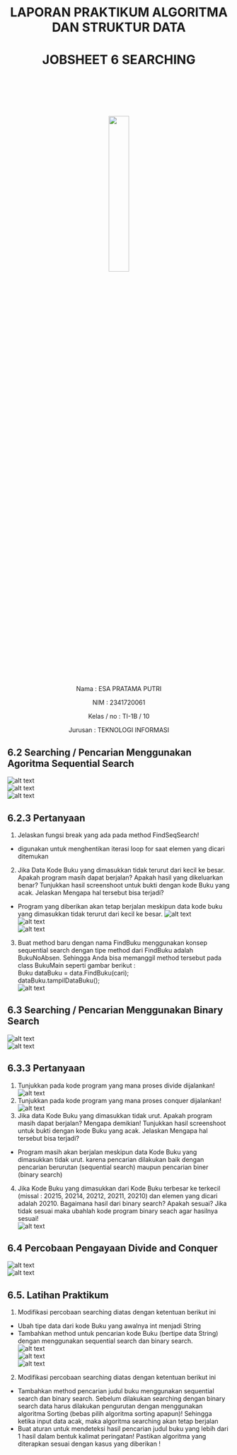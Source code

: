 # <p align ="center">  LAPORAN PRAKTIKUM ALGORITMA DAN STRUKTUR DATA </p>
# <p align ="center"> JOBSHEET 6 SEARCHING </p>
<br><br><br><br>

<p align="center">
   <img src="https://static.wikia.nocookie.net/logopedia/images/8/8a/Politeknik_Negeri_Malang.png/revision/latest?cb=20190922202558" width="30%"> </p>

<br><br><br><br><br>

<p align = "center"> Nama       : ESA PRATAMA PUTRI </p>
<p align = "center"> NIM        : 2341720061 </p>
<p align = "center"> Kelas / no : TI-1B / 10 </p>
<p align = "center"> Jurusan    : TEKNOLOGI INFORMASI </p>

## 6.2 Searching / Pencarian Menggunakan Agoritma Sequential Search
![alt text](<img/7 B.png>) <br>
![alt text](<img/7 BM.png>) <br>
![alt text](<img/7 PB.png>) <br>
## 6.2.3 Pertanyaan
1. Jelaskan fungsi break yang ada pada method FindSeqSearch! <br>
- digunakan untuk menghentikan iterasi loop for saat elemen yang dicari ditemukan <br>
2. Jika Data Kode Buku yang dimasukkan tidak terurut dari kecil ke besar. Apakah program masih dapat berjalan? Apakah hasil yang dikeluarkan benar? Tunjukkan hasil screenshoot untuk bukti dengan kode Buku yang acak. Jelaskan Mengapa hal tersebut bisa terjadi? <br>
- Program yang diberikan akan tetap berjalan meskipun data kode buku yang dimasukkan tidak terurut dari kecil ke besar. 
![alt text](img/OP1.1A.jpg) <br>
![alt text](img/OP1.1B.jpg) <br>
![alt text](img/OP1.1C.jpg) <br>
3. Buat method baru dengan nama FindBuku menggunakan konsep sequential search dengan tipe method dari FindBuku adalah BukuNoAbsen. Sehingga Anda bisa memanggil method tersebut pada class BukuMain seperti gambar berikut : <br>
Buku dataBuku = data.FindBuku(cari); <br>
dataBuku.tampilDataBuku(); <br>
![alt text](<img/NO1.13 P7.jpg>) <br>

## 6.3 Searching / Pencarian Menggunakan Binary Search
![alt text](<img/7 PB1.png>) <br>
![alt text](<img/7 MB1.png>) <br>
## 6.3.3 Pertanyaan
1. Tunjukkan pada kode program yang mana proses divide dijalankan! <br>
![alt text](<img/NO1.2 P7.png>) <br>
2. Tunjukkan pada kode program yang mana proses conquer dijalankan! <br>
![alt text](<img/NO2.2 P7.png>) <br>
3. Jika data Kode Buku yang dimasukkan tidak urut. Apakah program masih dapat berjalan? Mengapa
demikian! Tunjukkan hasil screenshoot untuk bukti dengan kode Buku yang acak. Jelaskan Mengapa hal tersebut bisa terjadi? <br>
- Program masih akan berjalan meskipun data Kode Buku yang dimasukkan tidak urut. karena pencarian dilakukan baik dengan pencarian berurutan (sequential search) maupun pencarian biner (binary search) <br>

4. Jika Kode Buku yang dimasukkan dari Kode Buku terbesar ke terkecil (missal : 20215, 20214, 20212, 20211, 20210) dan elemen yang dicari adalah 20210. Bagaimana hasil dari binary search? Apakah sesuai? Jika tidak sesuai maka ubahlah kode program binary seach agar hasilnya sesuai! <br>
![alt text](<img/NO4.2 P7.png>) <br>

## 6.4 Percobaan Pengayaan Divide and Conquer
![alt text](<img/7 MS.png>) <br>
![alt text](<img/7 MSM.png>) <br>

## 6.5. Latihan Praktikum
1. Modifikasi percobaan searching diatas dengan ketentuan berikut ini <br>
- Ubah tipe data dari kode Buku yang awalnya int menjadi String <br>
- Tambahkan method untuk pencarian kode Buku (bertipe data String) dengan menggunakan sequential search dan binary search. <br>
![alt text](img/LP7.1A.png) <br>
![alt text](img/LP7.1B.png) <br>
![alt text](img/LP7.1C.png) <br>

2. Modifikasi percobaan searching diatas dengan ketentuan berikut ini <br>
- Tambahkan method pencarian judul buku menggunakan sequential search dan binary 
search. Sebelum dilakukan searching dengan binary search data harus dilakukan pengurutan dengan menggunakan algoritma Sorting (bebas pilih algoritma sorting apapun)! Sehingga ketika input data acak, maka algoritma searching akan tetap berjalan <br>
- Buat aturan untuk mendeteksi hasil pencarian judul buku yang lebih dari 1 hasil dalam bentuk kalimat peringatan! Pastikan algoritma yang diterapkan sesuai dengan kasus yang diberikan ! <br>